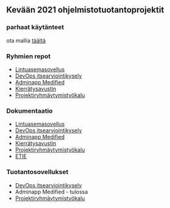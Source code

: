 ## Kevään 2021 ohjelmistotuotantoprojektit

### parhaat käytänteet

ota mallia [täältä](https://github.com/ohtu-ohjaajat/OhTuHistory/blob/master/reference.md)

### Ryhmien repot

- [Lintuasemasovellus](https://github.com/luomus/lintuasemasovellus)
- [DevOps itsearviointikysely](https://github.com/Devops-ohtuprojekti/DevOpsCSAOS)
- [Adminapp Medified](https://github.com/ohtuprojekti-medified/adminapp-medified)
- [Kierrätysavustin](https://github.com/ohtuprojekti-Kierratysavustin/Kierratysavustin)
- [Projektiryhmäytymistyökalu](https://github.com/UniversityOfHelsinkiCS/prkl)


### Dokumentaatio

- [Lintuasemasovellus](https://github.com/luomus/lintuasemasovellus/blob/master/README.md)
- [DevOps itsearviointikysely](https://github.com/Devops-ohtuprojekti/DevOpsCSAOS/blob/main/documentation/)
- [Adminapp Medified](https://github.com/ohtuprojekti-medified/adminapp-medified/blob/master/README.md)
- [Kierrätysavustin](https://github.com/ohtuprojekti-Kierratysavustin/Kierratysavustin/tree/main/documents)
- [Projektiryhmäytymistyökalu](https://github.com/UniversityOfHelsinkiCS/prkl/tree/master/documentation)
- [ETIE](https://github.com/IELuomus/extractiontool/blob/main/README.md)


### Tuotantosovellukset

- [DevOps itsearviointikysely](https://ohtu-csaos-staging.herokuapp.com/)
- Adminapp Medified - tulossa
- [Projektiryhmäytymistyökalu](https://study.cs.helsinki.fi/assembler)
